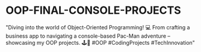 # OOP-FINAL-CONSOLE-PROJECTS
"Diving into the world of Object-Oriented Programming! 💻 From crafting a business app to navigating a console-based Pac-Man adventure – showcasing my OOP projects. 🕹🚀 #OOP #CodingProjects #TechInnovation"
